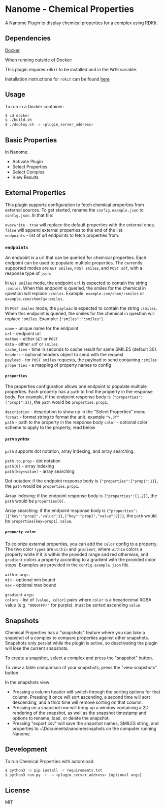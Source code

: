 # Nanome - Chemical Properties

A Nanome Plugin to display chemical properties for a complex using RDKit.

## Dependencies

[Docker](https://docs.docker.com/get-docker/)

When running outside of Docker:

This plugin requires `rdkit` to be installed and in the `PATH` variable.

Installation instructions for `rdkit` can be found [here](http://www.rdkit.org/docs/Install.html)

## Usage

To run in a Docker container:

```sh
$ cd docker
$ ./build.sh
$ ./deploy.sh -a <plugin_server_address>
```

## Basic Properties

In Nanome:

- Activate Plugin
- Select Properties
- Select Complex
- View Results

## External Properties

This plugin supports configuration to fetch chemical properties from external sources. To get started, rename the `config.example.json` to `config.json`. In that file:

`overwrite` - `true` will replace the default properties with the external ones. `false` will append external properties to the end of the list.\
`endpoints` - list of url endpoints to fetch properties from.

### `endpoints`

An endpoint is a url that can be queried for chemical properties. Each endpoint can be used to populate multiple properties. The currently supported modes are `GET smiles`, `POST smiles`, and `POST sdf`, with a response type of `json`.

In `GET smiles` mode, the endpoint `url` is expected to contain the string `:smiles`. When this endpoint is queried, the smiles for the chemical in question will replace `:smiles`. Example: `example.com/chem/:smiles` or `example.com/chem?q=:smiles`.

In `POST smiles` mode, the `payload` is expected to contain the string `:smiles`. When this endpoint is queried, the smiles for the chemical in question will replace `:smiles`. Example: `{"smiles":":smiles"}`.

`name` - unique name for the endpoint\
`url` - endpoint url\
`method` - either `GET` or `POST`\
`data` - either `sdf` or `smiles`\
`cache_time` - time in seconds to cache result for same SMILES (default 30).\
`headers` - optional headers object to send with the request\
`payload` - for `POST smiles` requests, the payload to send containing `:smiles`\
`properties` - a mapping of property names to config

#### `properties`

The properties configuration allows one endpoint to populate multiple properties. Each property has a `path` to find the property in the response body. For example, if the endpoint response body is `{"properties":{"prop1":1}}`, the `path` would be `properties.prop1`.

`description` - description to show up in the "Select Properties" menu\
`format` - format string to format the unit. example `"%.3f"`\
`path` - path to the property in the response body
`color` - optional color scheme to apply to the property, read below

##### `path` syntax

`path` supports dot notation, array indexing, and array searching.

`path.to.prop` - dot notation\
`path[0]` - array indexing\
`path[key=value]` - array searching

Dot notation: if the endpoint response body is `{"properties":{"prop1":1}}`, the `path` would be `properties.prop1`.

Array indexing: if the endpoint response body is `{"properties":[1,2]}`, the `path` would be `properties[0]`.

Array searching: if the endpoint response body is `{"properties":[{"key":"prop1","value":1},{"key":"prop2","value":2}]}`, the `path` would be `properties[key=prop1].value`.

##### `property color`

To colorize external properties, you can add the `color` config to a property. The two color `type`s are `within` and `gradient`, where `within` colors a property white if it is within the provided range and red otherwise, and `gradient` colors a property according to a gradient with the provided color stops. Examples are provided in the `config.example.json` file.

`within` `args`:\
  `min` - optional min bound\
  `max` - optional max bound

`gradient` `args`:\
  `colors` - list of `[value, color]` pairs where `color` is a hexadecimal RGBA value (e.g. `"8000FFFF"` for purple). must be sorted ascending `value`

## Snapshots

Chemical Properties has a "snapshots" feature where you can take a snapshot of a complex to compare properties against other snapshots. Snapshots only persist while the plugin is active, so deactivating the plugin will lose the current snapshots.

To create a snapshot, select a complex and press the "snapshot" button.

To view a table comparison of your snapshots, press the "view snapshots" button.

In the snapshots view:

- Pressing a column header will switch through the sorting options for that column. Pressing it once will sort ascending, a second time will sort descending, and a third time will remove sorting on that column.
- Pressing on a snapshot row will bring up a window containing a 2D rendering of the snapshot, as well as the snapshot timestamp and options to rename, load, or delete the snapshot.
- Pressing "export csv" will save the snapshot names, SMILES string, and properties to ~\Documents\nanome\snaphots on the computer running Nanome.

## Development

To run Chemical Properties with autoreload:

```sh
$ python3 -m pip install -r requirements.txt
$ python3 run.py -r -a <plugin_server_address> [optional args]
```

## License

MIT
